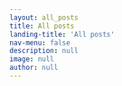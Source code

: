 ```yaml
---
layout: all_posts
title: All posts
landing-title: 'All posts'
nav-menu: false
description: null
image: null
author: null
---
```

